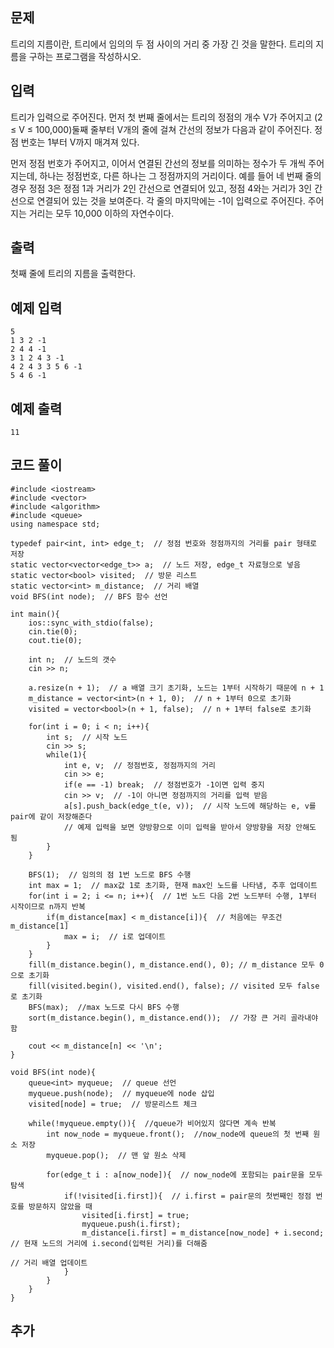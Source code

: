 ## 문제 
트리의 지름이란, 트리에서 임의의 두 점 사이의 거리 중 가장 긴 것을 말한다. 트리의 지름을 구하는 프로그램을 작성하시오.
## 입력
트리가 입력으로 주어진다. 먼저 첫 번째 줄에서는 트리의 정점의 개수 V가 주어지고 (2 ≤ V ≤ 100,000)둘째 줄부터 V개의 줄에 걸쳐 간선의 정보가 다음과 같이 주어진다. 정점 번호는 1부터 V까지 매겨져 있다.

먼저 정점 번호가 주어지고, 이어서 연결된 간선의 정보를 의미하는 정수가 두 개씩 주어지는데, 하나는 정점번호, 다른 하나는 그 정점까지의 거리이다. 예를 들어 네 번째 줄의 경우 정점 3은 정점 1과 거리가 2인 간선으로 연결되어 있고, 정점 4와는 거리가 3인 간선으로 연결되어 있는 것을 보여준다. 각 줄의 마지막에는 -1이 입력으로 주어진다. 주어지는 거리는 모두 10,000 이하의 자연수이다.
## 출력
첫째 줄에 트리의 지름을 출력한다.


## 예제 입력 
```
5
1 3 2 -1
2 4 4 -1
3 1 2 4 3 -1
4 2 4 3 3 5 6 -1
5 4 6 -1
```

## 예제 출력  
```
11
```
## 코드 풀이
```
#include <iostream>
#include <vector>
#include <algorithm>
#include <queue>
using namespace std;

typedef pair<int, int> edge_t;  // 정점 번호와 정점까지의 거리를 pair 형태로 저장
static vector<vector<edge_t>> a;  // 노드 저장, edge_t 자료형으로 넣음
static vector<bool> visited;  // 방문 리스트 
static vector<int> m_distance;  // 거리 배열
void BFS(int node);  // BFS 함수 선언

int main(){
    ios::sync_with_stdio(false);
    cin.tie(0);
    cout.tie(0);
    
    int n;  // 노드의 갯수
    cin >> n;

    a.resize(n + 1);  // a 배열 크기 초기화, 노드는 1부터 시작하기 때문에 n + 1
    m_distance = vector<int>(n + 1, 0);  // n + 1부터 0으로 초기화
    visited = vector<bool>(n + 1, false);  // n + 1부터 false로 초기화

    for(int i = 0; i < n; i++){
        int s;  // 시작 노드
        cin >> s;
        while(1){
            int e, v;  // 정점번호, 정점까지의 거리
            cin >> e;
            if(e == -1) break;  // 정점번호가 -1이면 입력 중지
            cin >> v;  // -1이 아니면 정점까지의 거리를 입력 받음
            a[s].push_back(edge_t(e, v));  // 시작 노드에 해당하는 e, v를 pair에 같이 저장해준다
            // 예제 입력을 보면 양방향으로 이미 입력을 받아서 양방향을 저장 안해도 됨
        }
    }
    
    BFS(1);  // 임의의 점 1번 노드로 BFS 수행
    int max = 1;  // max값 1로 초기화, 현재 max인 노드를 나타냄, 추후 업데이트
    for(int i = 2; i <= n; i++){  // 1번 노드 다음 2번 노드부터 수행, 1부터 시작이므로 n까지 반복
        if(m_distance[max] < m_distance[i]){  // 처음에는 무조건 m_distance[1]
            max = i;  // i로 업데이트
        } 
    }
    fill(m_distance.begin(), m_distance.end(), 0); // m_distance 모두 0으로 초기화
    fill(visited.begin(), visited.end(), false); // visited 모두 false로 초기화
    BFS(max);  //max 노드로 다시 BFS 수행
    sort(m_distance.begin(), m_distance.end());  // 가장 큰 거리 골라내야 함
    
    cout << m_distance[n] << '\n';
}

void BFS(int node){
    queue<int> myqueue;  // queue 선언
    myqueue.push(node);  // myqueue에 node 삽입
    visited[node] = true;  // 방문리스트 체크
    
    while(!myqueue.empty()){  //queue가 비어있지 않다면 계속 반복
        int now_node = myqueue.front();  //now_node에 queue의 첫 번째 원소 저장
        myqueue.pop();  // 맨 앞 원소 삭제
        
        for(edge_t i : a[now_node]){  // now_node에 포함되는 pair문을 모두 탐색
            if(!visited[i.first]){  // i.first = pair문의 첫번째인 정점 번호를 방문하지 않았을 때 
                visited[i.first] = true;
                myqueue.push(i.first);
                m_distance[i.first] = m_distance[now_node] + i.second;  // 현재 노드의 거리에 i.second(입력된 거리)를 더해줌
                                                                        // 거리 배열 업데이트                
            }
        }        
    }
}
```
## 추가
